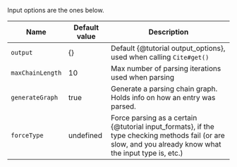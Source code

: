 Input options are the ones below.

| Name             | Default value | Description                                                            |
|------------------|---------------|------------------------------------------------------------------------|
| `output`         | {}            | Default {@tutorial output_options}, used when calling `Cite#get()`     |
| `maxChainLength` | 10            | Max number of parsing iterations used when parsing                     |
| `generateGraph`  | true          | Generate a parsing chain graph. Holds info on how an entry was parsed. |
| `forceType`      | undefined     | Force parsing as a certain {@tutorial input_formats}, if the type checking methods fail (or are slow, and you already know what the input type is, etc.) |
